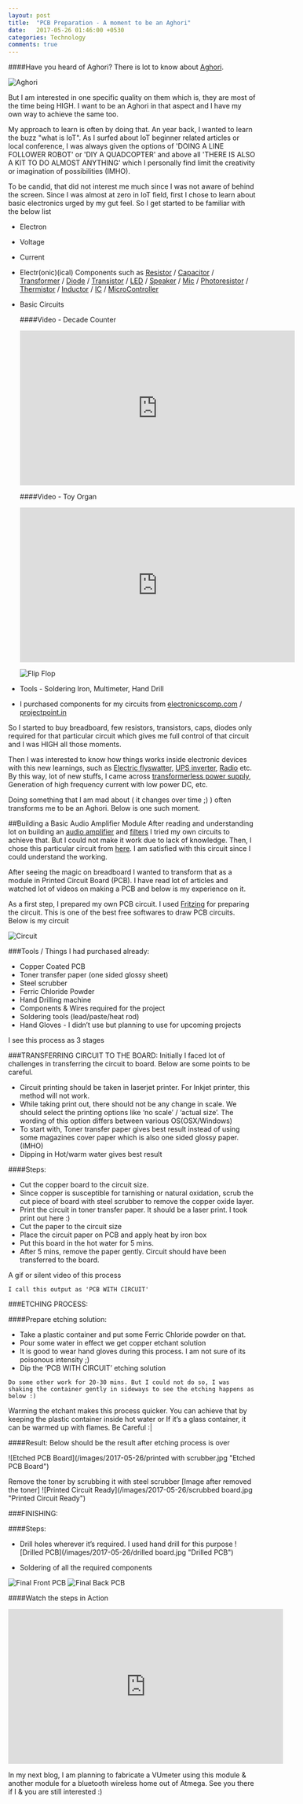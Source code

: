 ```yaml
---
layout: post
title:  "PCB Preparation - A moment to be an Aghori"
date:   2017-05-26 01:46:00 +0530
categories: Technology
comments: true
---
```



####Have you heard of Aghori? There is lot to know about [Aghori](https://en.wikipedia.org/wiki/Aghori).


![Aghori](/images/2017-05-26/aghori.jpg "Aghori")

But I am interested in one specific quality on them which is, they are most of the time being HIGH. I want to be an Aghori in that aspect and I have my own way to achieve the same too.

My approach to learn is often by doing that. An year back, I wanted to learn the buzz "what is IoT". As I surfed about IoT beginner related articles or local conference, I was always given the options of 'DOING A LINE FOLLOWER ROBOT' or 'DIY A QUADCOPTER' and above all 'THERE IS ALSO A KIT TO DO ALMOST ANYTHING' which I personally find limit the creativity or imagination of possibilities (IMHO).

To be candid, that did not interest me much since I was not aware of behind the screen. Since I was almost at zero in IoT field, first I chose to learn about basic electronics urged by my gut feel. So I get started to be familiar with the below list

  - Electron
  - Voltage
  - Current
  - Electr(onic)(ical) Components such as <a href="https://en.wikipedia.org/wiki/Resistor" target="_blank">Resistor</a> / <a href="https://en.wikipedia.org/wiki/Capacitor" target="_blank">Capacitor</a> / <a href="https://en.wikipedia.org/wiki/Transformer" target="_blank">Transformer</a> / <a href="https://en.wikipedia.org/wiki/Diode" target="_blank">Diode</a> / <a href="https://en.wikipedia.org/wiki/Transistor" target="_blank">Transistor</a> / <a href="https://en.wikipedia.org/wiki/Light-emitting_diode" target="_blank">LED</a> / <a href="https://en.wikipedia.org/wiki/Loudspeaker" target="_blank">Speaker</a> / <a href="https://en.wikipedia.org/wiki/Electret_microphone" target="_blank">Mic</a> / <a href="https://en.wikipedia.org/wiki/Photoresistor" target="_blank">Photoresistor</a> / <a href="https://en.wikipedia.org/wiki/Thermistor" target="_blank">Thermistor</a> / <a href="https://en.wikipedia.org/wiki/Inductor" target="_blank">Inductor</a> / <a href="https://en.wikipedia.org/wiki/Integrated_circuit" target="_blank">IC</a> / <a href="https://en.wikipedia.org/wiki/Microcontroller" target="_blank">MicroController</a>

  - Basic Circuits

    ####Video - Decade Counter

      <iframe width="560" height="315" src="https://www.youtube.com/embed/pvmQJDZF75I" frameborder="0" allowfullscreen></iframe>

    ####Video - Toy Organ

      <iframe width="560" height="315" src="https://www.youtube.com/embed/iM7uY6-9I64" frameborder="0" allowfullscreen></iframe>

    ![Flip Flop](/images/2017-05-26/Fliop-Flop.jpg "Flip Flop")
  - Tools - Soldering Iron, Multimeter, Hand Drill
  - I purchased components for my circuits from [electronicscomp.com](www.electronicscomp.com) / [projectpoint.in](www.projectpoint.in)

So I started to buy breadboard, few resistors, transistors, caps, diodes only required for that particular circuit which gives me full control of that circuit and I was HIGH all those moments.

Then I was interested to know how things works inside electronic devices with this new learnings, such as [Electric flyswatter](https://en.wikipedia.org/wiki/Fly-killing_device), [UPS inverter](https://en.wikipedia.org/wiki/Power_inverter), [Radio](https://en.wikipedia.org/wiki/Radio) etc. By this way, lot of new stuffs, I came across [transformerless power supply](https://circuitdigest.com/electronic-circuits/transformerless-power-supply), Generation of high frequency current with low power DC, etc.

Doing something that I am mad about ( it changes over time ;) ) often transforms me to be an Aghori. Below is one such moment.

##Building a Basic Audio Amplifier Module
After reading and understanding lot on building an [audio amplifier](https://en.wikipedia.org/wiki/Audio_power_amplifier) and [filters](https://en.wikipedia.org/wiki/Audio_filter) I tried my own circuits to achieve that. But I could not make it work due to lack of knowledge. Then, I chose this particular circuit from [here](https://circuitdigest.com/electronic-circuits/lm386-audio-amplifier-circuit). I am satisfied with this circuit since I could understand the working.

After seeing the magic on breadboard I wanted to transform that as a module in Printed Circuit Board (PCB). I have read lot of articles and watched lot of videos on making a PCB and below is my experience on it.

As a first step, I prepared my own PCB circuit. I used <a href="http://fritzing.org/home/" target="_blank">Fritzing</a> for preparing the circuit. This is one of the best free softwares to draw PCB circuits. Below is my circuit

![Circuit](/images/2017-05-26/need.svg "Circuit")


###Tools / Things I had purchased already:

  - Copper Coated PCB
  - Toner transfer paper (one sided glossy sheet)
  - Steel scrubber
  - Ferric Chloride Powder
  - Hand Drilling machine
  - Components & Wires required for the project
  - Soldering tools (lead/paste/heat rod)
  - Hand Gloves - I didn’t use but planning to use for upcoming projects

I see this process as 3 stages

###TRANSFERRING CIRCUIT TO THE BOARD:
Initially I faced lot of challenges in transferring the circuit to board. Below are some points to be careful.

  - Circuit printing should be taken in laserjet printer. For Inkjet printer, this method will not work.
  - While taking print out, there should not be any change in scale. We should select the printing options like ‘no scale’ / ‘actual size’. The wording of this option differs between various OS(OSX/Windows)
  - To start with, Toner transfer paper gives best result instead of using some magazines cover paper which is also one sided glossy paper. (IMHO)
  - Dipping in Hot/warm water gives best result

####Steps:

  - Cut the copper board to the circuit size.
  - Since copper is susceptible for tarnishing or natural oxidation, scrub the cut piece of board with steel scrubber to remove the copper oxide layer.
  - Print the circuit in toner transfer paper. It should be a laser print. I took print out here :)
  - Cut the paper to the circuit size
  - Place the circuit paper on PCB and apply heat by iron box
  - Put this board in the hot water for 5 mins.
  - After 5 mins, remove the paper gently. Circuit should have been transferred to the board.

A gif or silent video of this process

  `I call this output as 'PCB WITH CIRCUIT' `

###ETCHING PROCESS:

####Prepare etching solution:
  - Take a plastic container and put some Ferric Chloride powder on that.
  - Pour some water in effect we get copper etchant solution
  - It is good to wear hand gloves during this process. I am not sure of its poisonous intensity ;)
  - Dip the ‘PCB WITH CIRCUIT’ etching solution

`Do some other work for 20-30 mins. But I could not do so, I was shaking the container gently in sideways to see the etching happens as below :)`

Warming the etchant makes this process quicker. You can achieve that by keeping the plastic container inside hot water or If it’s a glass container, it can be warmed up with flames. Be Careful :|

####Result:
 Below should be the result after etching process is over

![Etched PCB Board](/images/2017-05-26/printed with scrubber.jpg "Etched PCB Board")

Remove the toner by scrubbing it with steel scrubber [Image after removed the toner]
![Printed Circuit Ready](/images/2017-05-26/scrubbed board.jpg "Printed Circuit Ready")


###FINISHING:

####Steps:
  - Drill holes wherever it’s required. I used hand drill for this purpose
![Drilled PCB](/images/2017-05-26/drilled board.jpg "Drilled PCB")

  - Soldering of all the required components

![Final Front PCB](/images/2017-05-26/front.jpg "Final Front PCB")
![Final Back PCB](/images/2017-05-26/back.jpg "Final Back PCB")

####Watch the steps in Action
<iframe width="560" height="315" src="https://www.youtube.com/embed/TqJTJtcLKYE" frameborder="0" allowfullscreen></iframe>

In my next blog, I am planning to fabricate a VUmeter using this module & another module for a bluetooth wireless home out of Atmega. See you there if I & you are still interested :)
